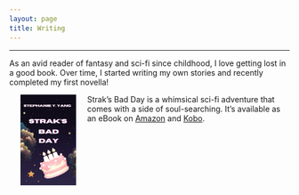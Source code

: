 ```yaml
---
layout: page
title: Writing
---
```

------------------------------

As an avid reader of fantasy and sci-fi since childhood, I love getting lost in a good book. Over time, I started writing my own stories and recently completed my first novella!

<a href='https://www.amazon.com/dp/B0D2S7KL94?dplnkId=d033ee90-d709-4d1a-be8a-c59a8388a4c8'><img src="/assets/img/SBD.jpg" alt="Strak's Bad Day" style="width:100px;" align="left" hspace="20"/></a>Strak’s Bad Day is a whimsical sci-fi adventure that comes with a side of soul-searching. It’s available as an eBook on [Amazon](https://www.amazon.com/dp/B0D2S7KL94?dplnkId=d033ee90-d709-4d1a-be8a-c59a8388a4c8) and [Kobo](https://www.kobo.com/us/en/ebook/strak-s-bad-day?sId=8c0bdc15-0728-45a5-bb1d-16728d3b7c9e).












